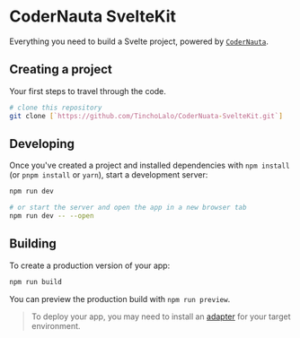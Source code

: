 # CoderNauta SvelteKit

Everything you need to build a Svelte project, powered by [`CoderNauta`](https://codernauta.com).

## Creating a project

Your first steps to travel through the code.

```bash
# clone this repository
git clone [`https://github.com/TinchoLalo/CoderNuata-SvelteKit.git`] 
```

## Developing

Once you've created a project and installed dependencies with `npm install` (or `pnpm install` or `yarn`), start a development server:

```bash
npm run dev

# or start the server and open the app in a new browser tab
npm run dev -- --open
```

## Building

To create a production version of your app:

```bash
npm run build
```

You can preview the production build with `npm run preview`.

> To deploy your app, you may need to install an [adapter](https://kit.svelte.dev/docs/adapters) for your target environment.
